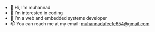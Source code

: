 - 👋 Hi, I’m muhannad
- 👀 I’m interested in coding
- 🌱 I’m a web and embedded systems developer
- 📫 You can reach me at my email: muhannadafeefe654@gmail.com

